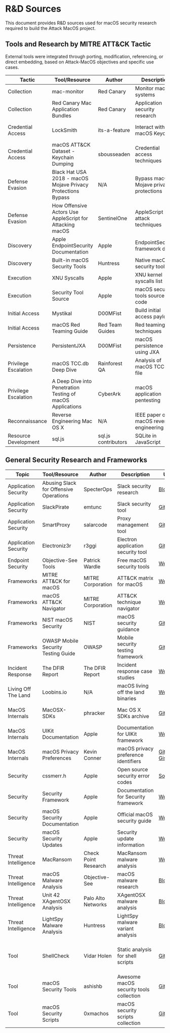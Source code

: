 # R&D Sources

This document provides R&D sources used for macOS security research required to build the Attack MacOS project.

## Tools and Research by MITRE ATT&CK Tactic

External tools were integrated through porting, modification, referencing, or direct embedding, based on Attack-MacOS objectives and specific use cases.

| Tactic | Tool/Resource | Author | Description | URL | License |
|--------|---------------|--------|-------------|-----|---------|
| Collection | mac-monitor | Red Canary | Monitor macOS systems | [GitHub](https://github.com/redcanaryco/mac-monitor) | [MIT License](https://github.com/redcanaryco/mac-monitor/blob/main/LICENSE) |
| Collection | Red Canary Mac Application Bundles | Red Canary | Application security research | [Blog](https://redcanary.com/blog/threat-detection/mac-application-bundles/) | N/A |
| Credential Access | LockSmith | its-a-feature | Interact with macOS Keychain | [GitHub](https://github.com/its-a-feature/LockSmith/) | [BSD 3-Clause License](https://github.com/its-a-feature/LockSmith/blob/master/LICENSE) |
| Credential Access | macOS ATT&CK Dataset - Keychain Dumping | sbousseaden | Credential access techniques | [GitHub](https://github.com/sbousseaden/macOS-ATTACK-DATASET/blob/main/Credential%20Access/credaccess_keychain_dumping_security.json) | N/A |
| Defense Evasion | Black Hat USA 2018 - macOS Mojave Privacy Protections Bypass | N/A | Bypass macOS Mojave privacy protections | [YouTube](https://www.youtube.com/watch?v=Q0weonGWwKY) | N/A |
| Defense Evasion | How Offensive Actors Use AppleScript for Attacking macOS | SentinelOne | AppleScript attack techniques | [Blog](https://www.sentinelone.com/blog/how-offensive-actors-use-applescript-for-attacking-macos/) | N/A |
| Discovery | Apple EndpointSecurity Documentation | Apple | EndpointSecurity framework docs | [Developer Site](https://developer.apple.com/documentation/endpointsecurity) | N/A |
| Discovery | Built-in macOS Security Tools | Huntress | Native macOS security tools | [Blog](https://www.huntress.com/blog/built-in-macos-security-tools) | N/A |
| Execution | XNU Syscalls | Apple | XNU kernel syscalls list | [Source](https://opensource.apple.com/source/xnu/xnu-1504.3.12/bsd/kern/syscalls.master) | N/A |
| Execution | Security Tool Source | Apple | macOS security tools source code | [Source](https://opensource.apple.com/source/Security/Security-59754.80.3/SecurityTool/macOS/) | N/A |
| Initial Access | Mystikal | D00MFist | Build initial access payloads | [GitHub](https://github.com/D00MFist/Mystikal) | [MIT License](https://github.com/D00MFist/Mystikal/blob/main/LICENSE) |
| Initial Access | macOS Red Teaming Guide | Red Team Guides | Red teaming techniques | [Blog](https://blog.redteamguides.com/p/macos-red-teaming) | N/A |
| Persistence | PersistentJXA | D00MFist | macOS persistence using JXA | [GitHub](https://github.com/D00MFist/PersistentJXA) | [MIT License](https://github.com/D00MFist/PersistentJXA/blob/main/LICENSE) |
| Privilege Escalation | macOS TCC.db Deep Dive | Rainforest QA | Analysis of macOS TCC.db file | [Blog Post](https://www.rainforestqa.com/blog/macos-tcc-db-deep-dive) | N/A |
| Privilege Escalation | A Deep Dive into Penetration Testing of macOS Applications | CyberArk | macOS application pentesting | [Blog](https://www.cyberark.com/resources/threat-research-blog/a-deep-dive-into-penetration-testing-of-macos-applications-part-1) | N/A |
| Reconnaissance | Reverse Engineering Mac OS X | N/A | IEEE paper on macOS reverse engineering | [IEEE](https://ieeexplore.ieee.org/document/8367774/figures#figures) | N/A |
| Resource Development | sql.js | sql.js contributors | SQLite in JavaScript | [GitHub](https://github.com/sql-js/) | [MIT License](https://github.com/sql-js/sql.js/blob/master/LICENSE) |

## General Security Research and Frameworks

| Topic | Tool/Resource | Author | Description | URL | License |
|--------|---------------|--------|-------------|-----|---------|
| Application Security | Abusing Slack for Offensive Operations | SpecterOps | Slack security research | [Blog](https://posts.specterops.io/abusing-slack-for-offensive-operations-2343237b9282) | N/A |
| Application Security | SlackPirate | emtunc | Slack security tool | [GitHub](https://github.com/emtunc/SlackPirate/tree/master) | N/A |
| Application Security | SmartProxy | salarcode | Proxy management tool | [GitHub](https://github.com/salarcode/SmartProxy) | N/A |
| Application Security | Electroniz3r | r3ggi | Electron application security tool | [GitHub](https://github.com/r3ggi/electroniz3r/tree/main) | N/A |
| Endpoint Security | Objective-See Tools | Patrick Wardle | Free macOS security tools | [Website](https://objective-see.com/products.html) | N/A |
| Frameworks | MITRE ATT&CK for macOS | MITRE Corporation | ATT&CK matrix for macOS | [Website](https://attack.mitre.org/matrices/enterprise/macos/) | N/A |
| Frameworks | macOS ATT&CK Navigator | MITRE Corporation | ATT&CK technique navigator | [Website](https://mitre-attack.github.io/attack-navigator/) | N/A |
| Frameworks | NIST macOS Security | NIST | macOS security guidance | [GitHub](https://github.com/usnistgov/macos_security/tree/main) | [Public Domain](https://github.com/usnistgov/macos_security/blob/main/LICENSE.md) |
| Frameworks | OWASP Mobile Security Testing Guide | OWASP | Mobile security testing framework | [GitHub](https://github.com/OWASP/owasp-mstg) | N/A |
| Incident Response | The DFIR Report | The DFIR Report | Incident response case studies | [Website](https://thedfirreport.com/) | N/A |
| Living Off The Land | Loobins.io | N/A | macOS living off the land binaries | [Website](https://www.loobins.io/) | N/A |
| MacOS Internals | MacOSX-SDKs | phracker | Mac OS X SDKs archive | [GitHub](https://github.com/phracker/MacOSX-SDKs/) | [BSD 3-Clause License](https://github.com/phracker/MacOSX-SDKs/blob/master/LICENSE) |
| MacOS Internals | UIKit Documentation | Apple | Documentation for UIKit framework | [Website](https://developer.apple.com/documentation/uikit/app_and_environment) | N/A |
| MacOS Internals | macOS Privacy Preferences | Kevin Conner | macOS privacy preference identifiers | [GitHub Gist](https://gist.github.com/kconner/cff08fe3e0bb857ea33b47d965b3e19f) | N/A |
| Security | cssmerr.h | Apple | Open source security error codes | [Source](https://opensource.apple.com/source/Security/Security-57336.1.9/OSX/libsecurity_cssm/lib/cssmerr.h.auto.html) | N/A |
| Security | Security Framework | Apple | Documentation for Security framework | [Website](https://developer.apple.com/documentation/security) | N/A |
| Security | macOS Security Documentation | Apple | Official macOS security guide | [Website](https://support.apple.com/guide/security/welcome/1/web/1) | N/A |
| Security | macOS Security Updates | Apple | Security update information | [Website](https://support.apple.com/en-us/HT201222) | N/A |
| Threat Intelligence | MacRansom | Check Point Research | MacRansom malware analysis | [Website](https://macos.checkpoint.com/families/MacRansom/) | N/A |
| Threat Intelligence | macOS Malware Analysis | Objective-See | macOS malware research | [Blog](https://objective-see.com/blog.html) | N/A |
| Threat Intelligence | Unit 42 XAgentOSX Analysis | Palo Alto Networks | XAgentOSX malware analysis | [Blog](https://unit42.paloaltonetworks.com/unit42-xagentosx-sofacys-xagent-macos-tool/) | N/A |
| Threat Intelligence | LightSpy Malware Analysis | Huntress | LightSpy malware variant analysis | [Blog](https://www.huntress.com/blog/lightspy-malware-variant-targeting-macos) | N/A |
| Tool | ShellCheck | Vidar Holen | Static analysis for shell scripts | [GitHub](https://github.com/koalaman/shellcheck) | [GNU General Public License v3.0](https://github.com/koalaman/shellcheck/blob/master/LICENSE) |
| Tool | macOS Security Tools | ashishb | Awesome macOS security tools collection | [GitHub](https://github.com/ashishb/osx-and-ios-security-awesome) | N/A |
| Tool | macOS Security Scripts | 0xmachos | macOS security scripts collection | [GitHub](https://github.com/0xmachos/mOSL) | N/A |

